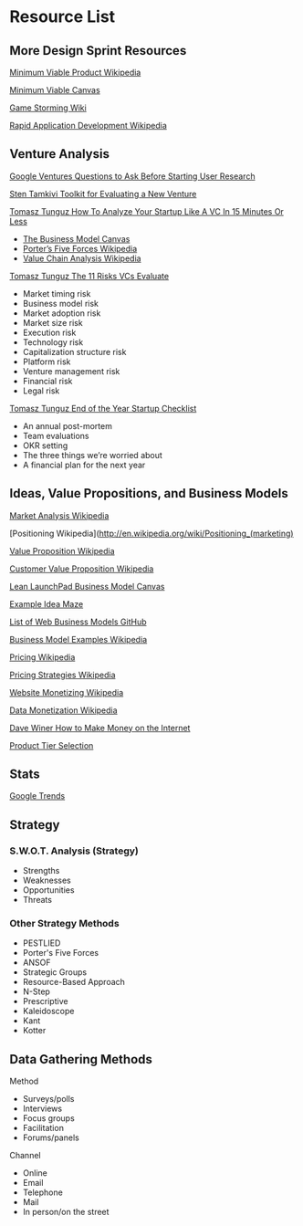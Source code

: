 # Resource List

## More Design Sprint Resources
[Minimum Viable Product Wikipedia](http://en.wikipedia.org/wiki/Minimum_viable_product)

[Minimum Viable Canvas](https://medium.com/@santoshrajan/the-minimum-viable-canvas-6ee9ea072f65)

[Game Storming Wiki](http://www.gamestorming.com/the-wiki)

[Rapid Application Development Wikipedia](http://en.wikipedia.org/wiki/Rapid_application_development)

## Venture Analysis
[Google Ventures Questions to Ask Before Starting User Research](http://www.gv.com/lib/questions-to-ask-before-starting-user-research)

[Sten Tamkivi Toolkit for Evaluating a New Venture](https://medium.com/@seikatsu/toolkit-for-evaluating-a-new-venture-c6ee623a4bca)

[Tomasz Tunguz How To Analyze Your Startup Like A VC In 15 Minutes Or Less](http://tomtunguz.com/diagrams)
* [The Business Model Canvas](http://www.businessmodelgeneration.com/downloads/business_model_canvas_poster.pdf)
* [Porter’s Five Forces Wikipedia](http://en.wikipedia.org/wiki/Porter_five_forces_analysis)
* [Value Chain Analysis Wikipedia](http://en.wikipedia.org/wiki/Value_chain)

[Tomasz Tunguz The 11 Risks VCs Evaluate](http://tomtunguz.com/the-11-risks-vcs-evaluate)
* Market timing risk
* Business model risk
* Market adoption risk
* Market size risk
* Execution risk
* Technology risk
* Capitalization structure risk
* Platform risk
* Venture management risk
* Financial risk
* Legal risk 

[Tomasz Tunguz End of the Year Startup Checklist](http://tomtunguz.com/end-of-the-year-startup-checklist)
* An annual post-mortem
* Team evaluations
* OKR setting
* The three things we’re worried about
* A financial plan for the next year

## Ideas, Value Propositions, and Business Models

[Market Analysis Wikipedia](http://en.wikipedia.org/wiki/Market_analysis)

[Positioning Wikipedia](http://en.wikipedia.org/wiki/Positioning_(marketing)

[Value Proposition Wikipedia](http://en.wikipedia.org/wiki/Value_proposition)

[Customer Value Proposition Wikipedia](http://en.wikipedia.org/wiki/Customer_value_proposition)

[Lean LaunchPad Business Model Canvas](hhttps://steveblank.files.wordpress.com/2010/12/business-model-and-cust-dev.jpg)

[Example Idea Maze](http://1.bp.blogspot.com/-HOE9rpL0jeU/UeZXIMK-NtI/AAAAAAAAAKQ/8JNAWTxFwLg/s1600/The+Idea+Maze.jpg)

[List of Web Business Models GitHub](https://gist.github.com/ndarville/4295324)

[Business Model Examples Wikipedia](http://en.wikipedia.org/wiki/Business_model#Examples_of_business_models)

[Pricing Wikipedia](http://en.wikipedia.org/wiki/Pricing)

[Pricing Strategies Wikipedia](http://en.wikipedia.org/wiki/Pricing_strategies)

[Website Monetizing Wikipedia](http://en.wikipedia.org/wiki/Website_monetizing)

[Data Monetization Wikipedia](http://en.wikipedia.org/wiki/Data_monetization)

[Dave Winer How to Make Money on the Internet](http://scripting.com/davenet/2000/02/04/howToMakeMoneyOnTheInterne.html)

[Product Tier Selection](https://camo.githubusercontent.com/a4b7ee4a662786d0af4c1eacb9b8b7bdd9eb6e6d/687474703a2f2f692e696d6775722e636f6d2f7139594e4939542e706e67)

## Stats

[Google Trends](http://www.google.com/trends)

## Strategy

### S.W.O.T. Analysis (Strategy)
* Strengths
* Weaknesses
* Opportunities
* Threats

### Other Strategy Methods
* PESTLIED
* Porter's Five Forces
* ANSOF
* Strategic Groups
* Resource-Based Approach
* N-Step
* Prescriptive
* Kaleidoscope
* Kant
* Kotter

## Data Gathering Methods
Method
* Surveys/polls
* Interviews
* Focus groups
* Facilitation
* Forums/panels

Channel
* Online
* Email
* Telephone
* Mail
* In person/on the street









